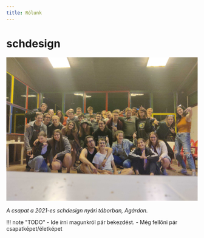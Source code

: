 ```yaml
---
title: Rólunk
---
```


# schdesign

![A 2020-as Simonyi Nyári Táborban](rolunk/schdesign-csapatkep-designtabor-2021.jpg)

*A csapat a 2021-es schdesign nyári táborban, Agárdon.*

!!! note "TODO"
    - Ide írni magunkról pár bekezdést.
    - Még fellőni pár csapatképet/életképet